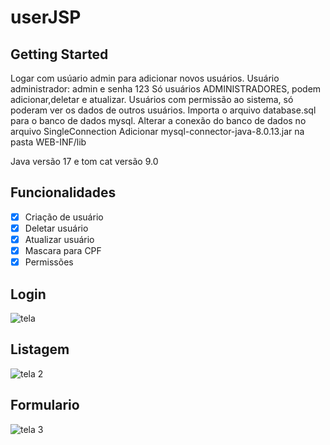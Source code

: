 # userJSP

## Getting Started

Logar com usúario admin para adicionar novos usuários. 
Usuário administrador: admin e senha 123
Só usuários  ADMINISTRADORES, podem adicionar,deletar e atualizar.
Usuários com permissão ao sistema, só poderam ver os dados de outros usuários.
Importa o arquivo database.sql para o banco de dados mysql.
Alterar a conexão do banco de dados no arquivo SingleConnection
Adicionar mysql-connector-java-8.0.13.jar na pasta WEB-INF/lib

Java versão 17 e tom cat versão 9.0



## Funcionalidades
* [x] Criação de usuário
* [x] Deletar usuário
* [x] Atualizar usuário
* [x] Mascara para CPF
* [x] Permissões

## Login
![tela](https://github.com/Matheuscp1/userJsp/assets/57846548/8b4c0b4f-6da1-4c40-aca8-b84150d4fdd0)

## Listagem
![tela 2](https://github.com/Matheuscp1/userJsp/assets/57846548/03113573-16a3-403a-a06d-0ccd2cf2b456)

## Formulario  
![tela 3](https://github.com/Matheuscp1/userJsp/assets/57846548/c0b8eaef-ddb3-44f4-a87f-a3ff050ba5a5)

